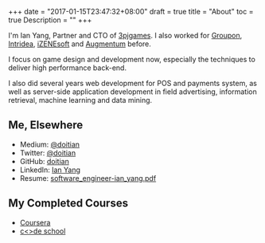 +++
date = "2017-01-15T23:47:32+08:00"
draft = true
title = "About"
toc = true
Description = ""
+++

I'm Ian Yang, Partner and CTO of [3pjgames][1]. I also worked for [Groupon][2], [Intridea][3], [iZENEsoft][4] and [Augmentum][5] before.

I focus on game design and development now, especially the techniques to deliver high performance back-end.

I also did several years web development for POS and payments system, as well as server-side application development in field advertising, information retrieval, machine learning and data mining.

## Me, Elsewhere

- Medium: [@doitian][13]
- Twitter: [@doitian][8]
- GitHub: [doitian][9]
- LinkedIn: [Ian Yang][7]
- Resume: [software\_engineer-ian\_yang.pdf][6]

## My Completed Courses

- [Coursera][11]
- [c\<\>de school][12]

[1]:	https://www.3pjgames.com
[2]:	http://www.groupon.com/
[3]:	http://www.intridea.com
[4]:	http://www.izenesoft.com
[5]:	http://www.augmentum.com
[6]:	https://dl.dropbox.com/u/328394/lead_software_engineer-ian_yang.pdf
[7]:	http://www.linkedin.com/in/ianyang
[8]:	https://twitter.com/doitian
[9]:	https://github.com/doitian
[11]:	https://www.coursera.org/user/i/bbafd1ce323b828803f265dba73d9968
[12]:	http://www.codeschool.com/users/iany
[13]: https://medium.com/@doitian
